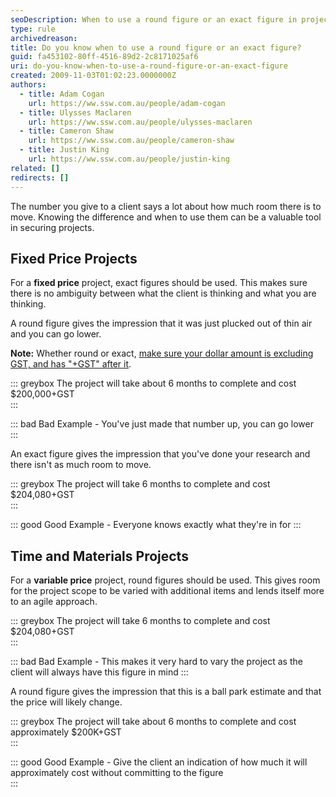 ```yaml
---
seoDescription: When to use a round figure or an exact figure in project quotes.
type: rule
archivedreason:
title: Do you know when to use a round figure or an exact figure?
guid: fa453102-80ff-4516-89d2-2c8171025af6
uri: do-you-know-when-to-use-a-round-figure-or-an-exact-figure
created: 2009-11-03T01:02:23.0000000Z
authors:
  - title: Adam Cogan
    url: https://ww.ssw.com.au/people/adam-cogan
  - title: Ulysses Maclaren
    url: https://ww.ssw.com.au/people/ulysses-maclaren
  - title: Cameron Shaw
    url: https://ww.ssw.com.au/people/cameron-shaw
  - title: Justin King
    url: https://ww.ssw.com.au/people/justin-king
related: []
redirects: []
---
```


The number you give to a client says a lot about how much room there is to move. Knowing the difference and when to use them can be a valuable tool in securing projects.

<!--endintro-->

## Fixed Price Projects

For a **fixed price** project, exact figures should be used. This makes sure there is no ambiguity between what the client is thinking and what you are thinking.

A round figure gives the impression that it was just plucked out of thin air and you can go lower.

**Note:** Whether round or exact, [make sure your dollar amount is excluding GST, and has "+GST" after it](/do-you-always-quote-price-plus-gst-tax).

::: greybox
The project will take about 6 months to complete and cost $200,000+GST  
:::

::: bad
Bad Example - You've just made that number up, you can go lower  
:::

An exact figure gives the impression that you've done your research and there isn't as much room to move.

::: greybox
The project will take 6 months to complete and cost $204,080+GST  
:::

::: good
Good Example - Everyone knows exactly what they're in for
:::

## Time and Materials Projects

For a **variable price** project, round figures should be used. This gives room for the project scope to be varied with additional items and lends itself more to an agile approach.

::: greybox
The project will take 6 months to complete and cost $204,080+GST  
:::

::: bad
Bad Example - This makes it very hard to vary the project as the client will always have this figure in mind
:::

A round figure gives the impression that this is a ball park estimate and that the price will likely change.

::: greybox
The project will take about 6 months to complete and cost approximately $200K+GST  
:::

::: good
Good Example - Give the client an indication of how much it will approximately cost without committing to the figure  
:::
